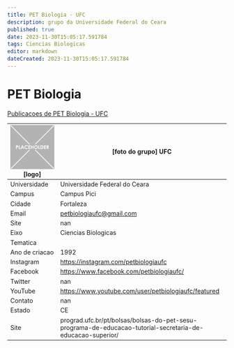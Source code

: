```yaml
---
title: PET Biologia - UFC
description: grupo da Universidade Federal do Ceara
published: true
date: 2023-11-30T15:05:17.591784
tags: Ciencias Biologicas
editor: markdown
dateCreated: 2023-11-30T15:05:17.591784
---
```


# PET Biologia

[Publicacoes de PET Biologia - UFC](/atividade/40PETBiologiaUFC/feed)

| ![placeholder.png](/placeholder.png) [logo] | [foto do grupo] UFC         |
| ------------------------------------------- | ------------------------------------------------- |
| Universidade                                | Universidade Federal do Ceara      |
| Campus                                      | Campus Pici            |
| Cidade                                      | Fortaleza             |
| Email                                       | petbiologiaufc@gmail.com             |
| Site                                        | nan              |
| Eixo                                        | Ciencias Biologicas              |
| Tematica                                    |           |
| Ano de criacao                              | 1992        |
| Instagram                                   | https://instagram.com/petbiologiaufc         |
| Facebook                                    | https://www.facebook.com/petbiologiaufc/          |
| Twitter                                     | nan           |
| YouTube                                     | https://www.youtube.com/user/petbiologiaufc/featured           |
| Contato                                     | nan         |
| Estado                                      |  CE            |
| Site                                        | prograd.ufc.br/pt/bolsas/bolsas-do-pet-sesu-programa-de-educacao-tutorial-secretaria-de-educacao-superior/ |
